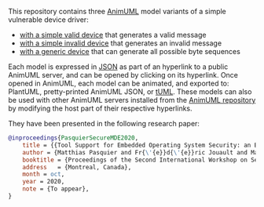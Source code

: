 This repository contains three [AnimUML](https://github.com/fjouault/AnimUML) model variants of a simple vulnerable device driver:
* [with a simple valid device](https://animuml.kher.nl/AnimUML.html#{"name":"VulnerableDriver","objects":[{"name":"device","isActor":true,"stateByName":{"init":{"type":"Pseudostate","kind":"initial"},"Idle":{"internalTransitions":{"ok":{"trigger":"askData","effect":"console.log(%5C"Writing%20consistent%20data.%5C");%20driver.write(3);%20driver.write(2);%5Cndriver.write(1);%20driver.write(0x55);%20driver.write(2);%20driver.write(0x4D);%20driver.write(0x4C);"}}}},"transitionByName":{"init2Idle":{"source":"init","target":"Idle"}}},{"name":"driver","stateByName":{"init":{"type":"Pseudostate","kind":"initial"},"choice1":{"type":"Pseudostate","kind":"choice"},"choice":{"type":"Pseudostate","kind":"choice"},"Idle":{"entry":"this.packetSize%20=%200;"}},"transitionByName":{"init2Idle":{"source":"init","target":"Idle","effect":"this.packetNumber%20=%200;"},"Idle2WaitSize":{"source":"Idle","target":"WaitSize","trigger":"after(10ms)","guard":"EP_IS_EMPTY(memoryBlock)%20&&%20!IS_IN_STATE(memoryBlock,%20memoryBlock.Error)","effect":"device.askData();"},"WaitSize2WaitPacketNumber":{"source":"WaitSize","target":"WaitPacketNumber","trigger":"write(byte)","effect":"memoryBlock.malloc(byte);%20this.offset%20=%200;"},"WaitPacketNumber2choice1":{"source":"WaitPacketNumber","target":"choice1","trigger":"write(byte)","guard":"EP_IS_EMPTY(memoryBlock)","effect":"%5Cnthis.packetNumber%20=%20byte;"},"choice12Idle":{"source":"choice1","target":"Idle","guard":"else","effect":"%5Cnconsole.log('process%20data');%5CnmemoryBlock.free();"},"choice12WaitPacketSize":{"source":"choice1","target":"WaitPacketSize","guard":"this.packetNumber%20>%200"},"WaitPacketSize2ReceiveData":{"source":"WaitPacketSize","target":"ReceiveData","trigger":"write(byte)","guard":"EP_IS_EMPTY(memoryBlock)","effect":"%5Cnthis.packetSize%20=%20byte;"},"ReceiveData2choice":{"source":"ReceiveData","target":"choice","trigger":"write(byte)","guard":"EP_IS_EMPTY(memoryBlock)","effect":"%5CnmemoryBlock.set(offset,%20byte);%5Cnthis.offset++;%20this.packetSize--;"},"choice2ReceiveData":{"source":"choice","target":"ReceiveData","guard":"this.packetSize%20>%200"},"choice2choice1":{"source":"choice","target":"choice1","guard":"else","effect":"%5Cnthis.packetNumber--;"}}},{"name":"memoryBlock","stateByName":{"init":{"type":"Pseudostate","kind":"initial"},"choice":{"type":"Pseudostate","kind":"choice"},"Error":{"entry":"console.log('Error%20found!')","internalTransitions":{"malloc":{"trigger":"malloc"},"set":{"trigger":"set"},"free":{"trigger":"free"}}}},"transitionByName":{"init2Free":{"source":"init","target":"Free","effect":"this.size%20=%200;"},"Free2Allocated":{"source":"Free","target":"Allocated","trigger":"malloc(size)","effect":"this.size%20=%20size;"},"Free2Error":{"source":"Free","target":"Error","trigger":"set(offset,%20value)","effect":"this.errorMessage%20=%20'use%20after%20free%20(or%20without%20allocating)';"},"Allocated2Free":{"source":"Allocated","target":"Free","trigger":"free()","effect":"this.size%20=%200;"},"Allocated2choice":{"source":"Allocated","target":"choice","trigger":"set(offset,%20value)"},"choice2Allocated":{"source":"choice","target":"Allocated","guard":"offset%20>=%200%20&&%20offset%20<%20size"},"choice2Error":{"source":"choice","target":"Error","guard":"else","effect":"this.errorMessage%20=%20'out%20of%20bounds%20write';"}}}],"connectorByName":{"C1":{"ends":["device","driver"],"possibleMessages":{"forward":["write"],"reverse":["askData"]}},"C2":{"ends":["driver","memoryBlock"],"possibleMessages":{"forward":["malloc","set","free"]}}},"settings":{"semantics":{"keepOneMessagePerTrigger":false,"fireInitialTransitions":true,"autoFireAfterChoice":true,"reactiveSystem":true,"enableEventPools":true,"matchFirst":true,"checkEvents":true},"defaultToolValues":{"VERIFY_LTL_PROPERTY.property":"prop%20=%20[]%20!%20|IS_IN_STATE(memoryBlock,%20memoryBlock.Error)|","VERIFY_LTL_SAFETY_PROPERTY.property":"prop%20=%20[]%20!%20|IS_IN_STATE(memoryBlock,%20memoryBlock.Error)|"}}}) that generates a valid message
* [with a simple invalid device](https://animuml.kher.nl/AnimUML.html#{"name":"VulnerableDriver","objects":[{"name":"device","isActor":true,"stateByName":{"init":{"type":"Pseudostate","kind":"initial"},"Idle":{"internalTransitions":{"shellCode":{"trigger":"askData","effect":"console.log(%5C"Writing%20inconsistent%20data%5C");%20driver.write(1);%20driver.write(1);%5Cndriver.write(9);%20driver.write(0x53);%20driver.write(0x48);%20driver.write(0x45);%20driver.write(0x4C);%5Cndriver.write(0x4C);%20driver.write(0x43);%20driver.write(0x4F);%20driver.write(0x44);%20driver.write(0x45);"}}}},"transitionByName":{"init2Idle":{"source":"init","target":"Idle"}}},{"name":"driver","stateByName":{"init":{"type":"Pseudostate","kind":"initial"},"choice1":{"type":"Pseudostate","kind":"choice"},"choice":{"type":"Pseudostate","kind":"choice"},"Idle":{"entry":"this.packetSize%20=%200;"}},"transitionByName":{"init2Idle":{"source":"init","target":"Idle","effect":"this.packetNumber%20=%200;"},"Idle2WaitSize":{"source":"Idle","target":"WaitSize","trigger":"after(10ms)","guard":"EP_IS_EMPTY(memoryBlock)%20&&%20!IS_IN_STATE(memoryBlock,%20memoryBlock.Error)","effect":"device.askData();"},"WaitSize2WaitPacketNumber":{"source":"WaitSize","target":"WaitPacketNumber","trigger":"write(byte)","effect":"memoryBlock.malloc(byte);%20this.offset%20=%200;"},"WaitPacketNumber2choice1":{"source":"WaitPacketNumber","target":"choice1","trigger":"write(byte)","guard":"EP_IS_EMPTY(memoryBlock)","effect":"%5Cnthis.packetNumber%20=%20byte;"},"choice12Idle":{"source":"choice1","target":"Idle","guard":"else","effect":"%5Cnconsole.log('process%20data');%5CnmemoryBlock.free();"},"choice12WaitPacketSize":{"source":"choice1","target":"WaitPacketSize","guard":"this.packetNumber%20>%200"},"WaitPacketSize2ReceiveData":{"source":"WaitPacketSize","target":"ReceiveData","trigger":"write(byte)","guard":"EP_IS_EMPTY(memoryBlock)","effect":"%5Cnthis.packetSize%20=%20byte;"},"ReceiveData2choice":{"source":"ReceiveData","target":"choice","trigger":"write(byte)","guard":"EP_IS_EMPTY(memoryBlock)","effect":"%5CnmemoryBlock.set(offset,%20byte);%5Cnthis.offset++;%20this.packetSize--;"},"choice2ReceiveData":{"source":"choice","target":"ReceiveData","guard":"this.packetSize%20>%200"},"choice2choice1":{"source":"choice","target":"choice1","guard":"else","effect":"%5Cnthis.packetNumber--;"}}},{"name":"memoryBlock","stateByName":{"init":{"type":"Pseudostate","kind":"initial"},"choice":{"type":"Pseudostate","kind":"choice"},"Error":{"entry":"console.log('Error%20found!')","internalTransitions":{"malloc":{"trigger":"malloc"},"set":{"trigger":"set"},"free":{"trigger":"free"}}}},"transitionByName":{"init2Free":{"source":"init","target":"Free","effect":"this.size%20=%200;"},"Free2Allocated":{"source":"Free","target":"Allocated","trigger":"malloc(size)","effect":"this.size%20=%20size;"},"Free2Error":{"source":"Free","target":"Error","trigger":"set(offset,%20value)","effect":"this.errorMessage%20=%20'use%20after%20free%20(or%20without%20allocating)';"},"Allocated2Free":{"source":"Allocated","target":"Free","trigger":"free()","effect":"this.size%20=%200;"},"Allocated2choice":{"source":"Allocated","target":"choice","trigger":"set(offset,%20value)"},"choice2Allocated":{"source":"choice","target":"Allocated","guard":"offset%20>=%200%20&&%20offset%20<%20size"},"choice2Error":{"source":"choice","target":"Error","guard":"else","effect":"this.errorMessage%20=%20'out%20of%20bounds%20write';"}}}],"connectorByName":{"C1":{"ends":["device","driver"],"possibleMessages":{"forward":["write"],"reverse":["askData"]}},"C2":{"ends":["driver","memoryBlock"],"possibleMessages":{"forward":["malloc","set","free"]}}},"settings":{"semantics":{"keepOneMessagePerTrigger":false,"fireInitialTransitions":true,"autoFireAfterChoice":true,"reactiveSystem":true,"enableEventPools":true,"matchFirst":true,"checkEvents":true},"defaultToolValues":{"VERIFY_LTL_PROPERTY.property":"prop%20=%20[]%20!%20|IS_IN_STATE(memoryBlock,%20memoryBlock.Error)|","VERIFY_LTL_SAFETY_PROPERTY.property":"prop%20=%20[]%20!%20|IS_IN_STATE(memoryBlock,%20memoryBlock.Error)|"}}}) that generates an invalid message
* [with a generic device](https://animuml.kher.nl/AnimUML.html#{"name":"VulnerableDriver","objects":[{"name":"device","isActor":true,"stateByName":{"init":{"type":"Pseudostate","kind":"initial"},"Idle":{"internalTransitions":{"receiveAskData":{"trigger":"askData"},"write":{"guard":"EP_IS_EMPTY(device)%20&&%20EP_IS_EMPTY(driver)","effect":"driver.write(this.value);"},"inc":{"guard":"EP_IS_EMPTY(device)%20&&%20this.value%20<%20255","effect":"this.value++;"},"dec":{"guard":"EP_IS_EMPTY(device)%20&&%20this.value%20>%200","effect":"this.value--;"}}}},"transitionByName":{"init2Idle":{"source":"init","target":"Idle","effect":"this.value%20=%200;"}}},{"name":"driver","stateByName":{"init":{"type":"Pseudostate","kind":"initial"},"choice1":{"type":"Pseudostate","kind":"choice"},"choice":{"type":"Pseudostate","kind":"choice"},"Idle":{"entry":"this.packetSize%20=%200;"}},"transitionByName":{"init2Idle":{"source":"init","target":"Idle","effect":"this.packetNumber%20=%200;"},"Idle2WaitSize":{"source":"Idle","target":"WaitSize","trigger":"after(10ms)","guard":"EP_IS_EMPTY(memoryBlock)%20&&%20!IS_IN_STATE(memoryBlock,%20memoryBlock.Error)","effect":"device.askData();"},"WaitSize2WaitPacketNumber":{"source":"WaitSize","target":"WaitPacketNumber","trigger":"write(byte)","effect":"memoryBlock.malloc(byte);%20this.offset%20=%200;"},"WaitPacketNumber2choice1":{"source":"WaitPacketNumber","target":"choice1","trigger":"write(byte)","guard":"EP_IS_EMPTY(memoryBlock)","effect":"\nthis.packetNumber%20=%20byte;"},"choice12Idle":{"source":"choice1","target":"Idle","guard":"else","effect":"\nconsole.log('process%20data');\nmemoryBlock.free();"},"choice12WaitPacketSize":{"source":"choice1","target":"WaitPacketSize","guard":"this.packetNumber%20>%200"},"WaitPacketSize2ReceiveData":{"source":"WaitPacketSize","target":"ReceiveData","trigger":"write(byte)","guard":"EP_IS_EMPTY(memoryBlock)","effect":"\nthis.packetSize%20=%20byte;"},"ReceiveData2choice":{"source":"ReceiveData","target":"choice","trigger":"write(byte)","guard":"EP_IS_EMPTY(memoryBlock)","effect":"\nmemoryBlock.set(offset,%20byte);\nthis.offset++;%20this.packetSize--;"},"choice2ReceiveData":{"source":"choice","target":"ReceiveData","guard":"this.packetSize%20>%200"},"choice2choice1":{"source":"choice","target":"choice1","guard":"else","effect":"\nthis.packetNumber--;"}}},{"name":"memoryBlock","stateByName":{"init":{"type":"Pseudostate","kind":"initial"},"choice":{"type":"Pseudostate","kind":"choice"},"Error":{"entry":"console.log('Error%20found!')","internalTransitions":{"malloc":{"trigger":"malloc"},"set":{"trigger":"set"},"free":{"trigger":"free"}}}},"transitionByName":{"init2Free":{"source":"init","target":"Free","effect":"this.size%20=%200;"},"Free2Allocated":{"source":"Free","target":"Allocated","trigger":"malloc(size)","effect":"this.size%20=%20size;"},"Free2Error":{"source":"Free","target":"Error","trigger":"set(offset,%20value)","effect":"this.errorMessage%20=%20'use%20after%20free%20(or%20without%20allocating)';"},"Allocated2Free":{"source":"Allocated","target":"Free","trigger":"free()","effect":"this.size%20=%200;"},"Allocated2choice":{"source":"Allocated","target":"choice","trigger":"set(offset,%20value)"},"choice2Allocated":{"source":"choice","target":"Allocated","guard":"offset%20>=%200%20&&%20offset%20<%20size"},"choice2Error":{"source":"choice","target":"Error","guard":"else","effect":"this.errorMessage%20=%20'out%20of%20bounds%20write';"}}}],"connectorByName":{"C1":{"ends":["device","driver"],"possibleMessages":{"forward":["write"],"reverse":["askData"]}},"C2":{"ends":["driver","memoryBlock"],"possibleMessages":{"forward":["malloc","set","free"]}}},"settings":{"semantics":{"keepOneMessagePerTrigger":false,"fireInitialTransitions":true,"autoFireAfterChoice":true,"reactiveSystem":true,"enableEventPools":true,"matchFirst":true,"checkEvents":true},"defaultToolValues":{"VERIFY_LTL_PROPERTY.property":"prop%20=%20[]%20!%20|IS_IN_STATE(memoryBlock,%20memoryBlock.Error)|","VERIFY_LTL_SAFETY_PROPERTY.property":"prop%20=%20[]%20!%20|IS_IN_STATE(memoryBlock,%20memoryBlock.Error)|"}}}) that can generate all possible byte sequences

Each model is expressed in [JSON](https://en.wikipedia.org/wiki/JSON) as part of an hyperlink to a public AnimUML server, and can be opened by clicking on its hyperlink.
Once opened in AnimUML, each model can be animated, and exported to: PlantUML, pretty-printed AnimUML JSON, or [tUML](http://ceur-ws.org/Vol-1285/paper08.pdf).
These models can also be used with other AnimUML servers installed from the [AnimUML repository](https://github.com/fjouault/AnimUML) by modifying the host part of their respective hyperlinks.

They have been presented in the following research paper:
```bibtex
@inproceedings{PasquierSecureMDE2020,
	title = {{Tool Support for Embedded Operating System Security: an Experience Feedback}},
	author = {Matthias Pasquier and Fr{\'{e}}d{\'{e}}ric Jouault and Matthias Brun and Julien P{\'{e}}rochon},
	booktitle = {Proceedings of the Second International Workshop on Security for and by Model-Driven Engineering (SecureMDE '20)},
	address   = {Montreal, Canada},
	month = oct,
	year = 2020,
	note = {To appear},
}
```
